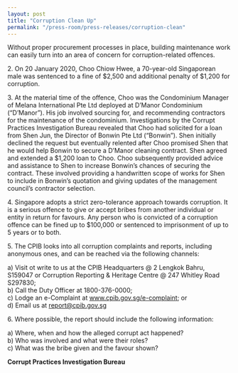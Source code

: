 ```yaml
---
layout: post
title: "Corruption Clean Up"
permalink: "/press-room/press-releases/corruption-clean"
---
```

Without proper procurement processes in place, building maintenance work can easily turn into an area of concern for corruption-related offences. 

2\.        On 20 January 2020, Choo Chiow Hwee, a 70-year-old Singaporean male was sentenced to a fine of $2,500 and additional penalty of $1,200 for corruption.

3\.        At the material time of the offence, Choo was the Condominium Manager of Melana International Pte Ltd deployed at D’Manor Condominium (“D’Manor”). His job involved sourcing for, and recommending contractors for the maintenance of the condominium. Investigations by the Corrupt Practices Investigation Bureau revealed that Choo had solicited for a loan from Shen Jun, the Director of Bonwin Pte Ltd (“Bonwin”). Shen initially declined the request but eventually relented after Choo promised Shen that he would help Bonwin to secure a D’Manor cleaning contract. Shen agreed and extended a $1,200 loan to Choo. Choo subsequently provided advice and assistance to Shen to increase Bonwin’s chances of securing the contract. These involved providing a handwritten scope of works for Shen to include in Bonwin’s quotation and giving updates of the management council’s contractor selection.

4\.        Singapore adopts a strict zero-tolerance approach towards corruption. It is a serious offence to give or accept bribes from another individual or entity in return for favours. Any person who is convicted of a corruption offence can be fined up to $100,000 or sentenced to imprisonment of up to 5 years or to both.

5\.        The CPIB looks into all corruption complaints and reports, including anonymous ones, and can be reached via the following channels:

a) Visit ot write to us at the CPIB Headquarters @ 2 Lengkok Bahru, S159047 or Corruption Reporting & Heritage Centre @ 247 Whitley Road S297830;<br />
b) Call the Duty Officer at 1800-376-0000;<br />
c) Lodge an e-Complaint at <a href="https://www.cpib.gov.sg/e-complaint"><span style="color: #0066cc;">www.cpib.gov.sg/e-complaint</span></a>; or<br />
d) Email us at <a class="spamspan" href="mailto:report@cpib.gov.sg">report@cpib.gov.sg</a>

6\.        Where possible, the report should include the following information:

a) Where, when and how the alleged corrupt act happened?<br />
b) Who was involved and what were their roles?<br />
c) What was the bribe given and the favour shown?

**Corrupt Practices Investigation Bureau**
